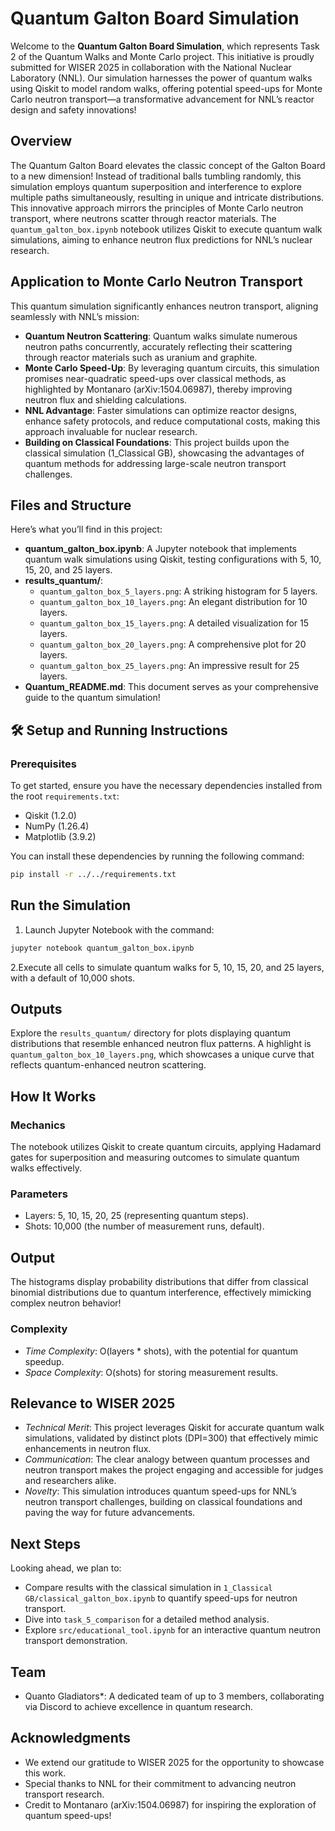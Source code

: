 # Quantum Galton Board Simulation

Welcome to the **Quantum Galton Board Simulation**, which represents Task 2 of the Quantum Walks and Monte Carlo project. This initiative is proudly submitted for WISER 2025 in collaboration with the National Nuclear Laboratory (NNL). Our simulation harnesses the power of quantum walks using Qiskit to model random walks, offering potential speed-ups for Monte Carlo neutron transport—a transformative advancement for NNL’s reactor design and safety innovations!

##  Overview

The Quantum Galton Board elevates the classic concept of the Galton Board to a new dimension! Instead of traditional balls tumbling randomly, this simulation employs quantum superposition and interference to explore multiple paths simultaneously, resulting in unique and intricate distributions. This innovative approach mirrors the principles of Monte Carlo neutron transport, where neutrons scatter through reactor materials. The `quantum_galton_box.ipynb` notebook utilizes Qiskit to execute quantum walk simulations, aiming to enhance neutron flux predictions for NNL’s nuclear research.

##  Application to Monte Carlo Neutron Transport

This quantum simulation significantly enhances neutron transport, aligning seamlessly with NNL’s mission:

- **Quantum Neutron Scattering**: Quantum walks simulate numerous neutron paths concurrently, accurately reflecting their scattering through reactor materials such as uranium and graphite.
- **Monte Carlo Speed-Up**: By leveraging quantum circuits, this simulation promises near-quadratic speed-ups over classical methods, as highlighted by Montanaro (arXiv:1504.06987), thereby improving neutron flux and shielding calculations.
- **NNL Advantage**: Faster simulations can optimize reactor designs, enhance safety protocols, and reduce computational costs, making this approach invaluable for nuclear research.
- **Building on Classical Foundations**: This project builds upon the classical simulation (1_Classical GB), showcasing the advantages of quantum methods for addressing large-scale neutron transport challenges.

##  Files and Structure

Here’s what you’ll find in this project:

- **quantum_galton_box.ipynb**: A Jupyter notebook that implements quantum walk simulations using Qiskit, testing configurations with 5, 10, 15, 20, and 25 layers.
- **results_quantum/**:
  - `quantum_galton_box_5_layers.png`: A striking histogram for 5 layers.
  - `quantum_galton_box_10_layers.png`: An elegant distribution for 10 layers.
  - `quantum_galton_box_15_layers.png`: A detailed visualization for 15 layers.
  - `quantum_galton_box_20_layers.png`: A comprehensive plot for 20 layers.
  - `quantum_galton_box_25_layers.png`: An impressive result for 25 layers.
- **Quantum_README.md**: This document serves as your comprehensive guide to the quantum simulation!

## 🛠️ Setup and Running Instructions

### Prerequisites

To get started, ensure you have the necessary dependencies installed from the root `requirements.txt`:

- Qiskit (1.2.0)
- NumPy (1.26.4)
- Matplotlib (3.9.2)

You can install these dependencies by running the following command:

```bash
pip install -r ../../requirements.txt
```
## Run the Simulation
1. Launch Jupyter Notebook with the command:
```bash
jupyter notebook quantum_galton_box.ipynb
```
2.Execute all cells to simulate quantum walks for 5, 10, 15, 20, and 25 layers, with a default of 10,000 shots.

## Outputs
Explore the `results_quantum/` directory for plots displaying quantum distributions that resemble enhanced neutron flux patterns. A highlight is `quantum_galton_box_10_layers.png`, which showcases a unique curve that reflects quantum-enhanced neutron scattering.

## How It Works
### Mechanics
The notebook utilizes Qiskit to create quantum circuits, applying Hadamard gates for superposition and measuring outcomes to simulate quantum walks effectively.

### Parameters
- Layers: 5, 10, 15, 20, 25 (representing quantum steps).
- Shots: 10,000 (the number of measurement runs, default).
## Output
The histograms display probability distributions that differ from classical binomial distributions due to quantum interference, effectively mimicking complex neutron behavior!

### Complexity
- *Time Complexity*: O(layers * shots), with the potential for quantum speedup.
- *Space Complexity*: O(shots) for storing measurement results.
 ## Relevance to WISER 2025
- *Technical Merit*: This project leverages Qiskit for accurate quantum walk simulations, validated by distinct plots (DPI=300) that effectively mimic enhancements in neutron flux.
- *Communication*: The clear analogy between quantum processes and neutron transport makes the project engaging and accessible for judges and researchers alike.
- *Novelty*: This simulation introduces quantum speed-ups for NNL’s neutron transport challenges, building on classical foundations and paving the way for future advancements.
##  Next Steps
Looking ahead, we plan to:

- Compare results with the classical simulation in `1_Classical GB/classical_galton_box.ipynb` to quantify speed-ups for neutron transport.
- Dive into `task_5_comparison` for a detailed method analysis.
- Explore `src/educational_tool.ipynb` for an interactive quantum neutron transport demonstration.
## Team
* Quanto Gladiators*: A dedicated team of up to 3 members, collaborating via Discord to achieve excellence in quantum research.
## Acknowledgments
- We extend our gratitude to WISER 2025 for the opportunity to showcase this work.
- Special thanks to NNL for their commitment to advancing neutron transport research.
- Credit to Montanaro (arXiv:1504.06987) for inspiring the exploration of quantum speed-ups!


